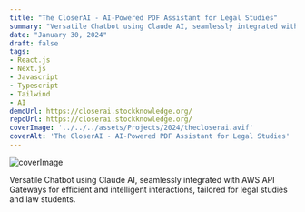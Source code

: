 ```yaml
---
title: "The CloserAI - AI-Powered PDF Assistant for Legal Studies"
summary: "Versatile Chatbot using Claude AI, seamlessly integrated with AWS API Gateways for efficient and intelligent interactions, tailored for legal studies and law students."
date: "January 30, 2024"
draft: false
tags:
- React.js
- Next.js
- Javascript
- Typescript
- Tailwind
- AI
demoUrl: https://closerai.stockknowledge.org/
repoUrl: https://closerai.stockknowledge.org/
coverImage: '../../../assets/Projects/2024/thecloserai.avif'
coverAlt: 'The CloserAI - AI-Powered PDF Assistant for Legal Studies'
---
```


![coverImage](../../../assets/Projects/2024/thecloserai.avif)

Versatile Chatbot using Claude AI, seamlessly integrated with AWS API Gateways for efficient and intelligent interactions, tailored for legal studies and law students.
